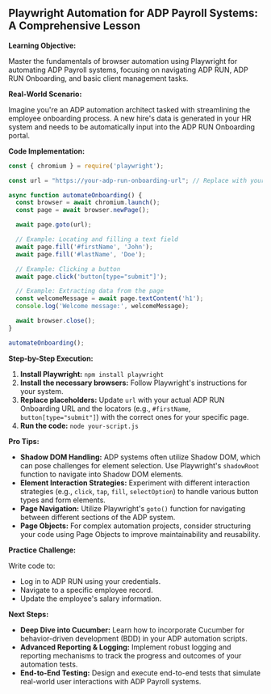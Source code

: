 ##  Playwright Automation for ADP Payroll Systems: A Comprehensive Lesson

**Learning Objective:**

Master the fundamentals of browser automation using Playwright for automating ADP Payroll systems, focusing on navigating ADP RUN, ADP RUN Onboarding, and basic client management tasks.

**Real-World Scenario:**

Imagine you're an ADP automation architect tasked with streamlining the employee onboarding process.  A new hire's data is generated in your HR system and needs to be automatically input into the ADP RUN Onboarding portal. 

**Code Implementation:**

```javascript
const { chromium } = require('playwright');

const url = "https://your-adp-run-onboarding-url"; // Replace with your actual URL

async function automateOnboarding() {
  const browser = await chromium.launch();
  const page = await browser.newPage();

  await page.goto(url);

  // Example: Locating and filling a text field
  await page.fill('#firstName', 'John');
  await page.fill('#lastName', 'Doe');

  // Example: Clicking a button
  await page.click('button[type="submit"]');

  // Example: Extracting data from the page
  const welcomeMessage = await page.textContent('h1');
  console.log('Welcome message:', welcomeMessage);

  await browser.close();
}

automateOnboarding();
```

**Step-by-Step Execution:**

1. **Install Playwright:** `npm install playwright`
2. **Install the necessary browsers:** Follow Playwright's instructions for your system.
3. **Replace placeholders:** Update `url` with your actual ADP RUN Onboarding URL and the locators (e.g., `#firstName`, `button[type="submit"]`) with the correct ones for your specific page.
4. **Run the code:** `node your-script.js`

**Pro Tips:**

*  **Shadow DOM Handling:** ADP systems often utilize Shadow DOM, which can pose challenges for element selection. Use Playwright's `shadowRoot` function to navigate into Shadow DOM elements.
*  **Element Interaction Strategies:** Experiment with different interaction strategies (e.g., `click`, `tap`, `fill`, `selectOption`) to handle various button types and form elements.
*  **Page Navigation:** Utilize Playwright's `goto()` function for navigating between different sections of the ADP system.
*  **Page Objects:** For complex automation projects, consider structuring your code using Page Objects to improve maintainability and reusability.

**Practice Challenge:**

Write code to:

*  Log in to ADP RUN using your credentials.
*  Navigate to a specific employee record.
*  Update the employee's salary information.

**Next Steps:**

*   **Deep Dive into Cucumber:** Learn how to incorporate Cucumber for behavior-driven development (BDD) in your ADP automation scripts.
*   **Advanced Reporting & Logging:** Implement robust logging and reporting mechanisms to track the progress and outcomes of your automation tests.
*   **End-to-End Testing:** Design and execute end-to-end tests that simulate real-world user interactions with ADP Payroll systems.


